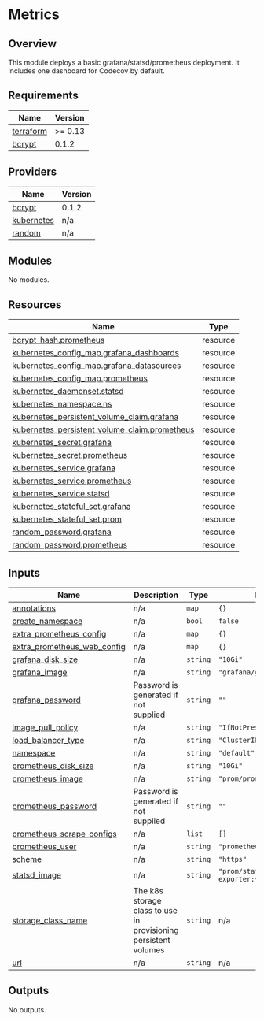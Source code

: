 # Metrics

## Overview
This module deploys a basic grafana/statsd/prometheus deployment. It includes one dashboard for Codecov by default.

## Requirements

| Name | Version |
|------|---------|
| <a name="requirement_terraform"></a> [terraform](#requirement\_terraform) | >= 0.13 |
| <a name="requirement_bcrypt"></a> [bcrypt](#requirement\_bcrypt) | 0.1.2 |

## Providers

| Name | Version |
|------|---------|
| <a name="provider_bcrypt"></a> [bcrypt](#provider\_bcrypt) | 0.1.2 |
| <a name="provider_kubernetes"></a> [kubernetes](#provider\_kubernetes) | n/a |
| <a name="provider_random"></a> [random](#provider\_random) | n/a |

## Modules

No modules.

## Resources

| Name | Type |
|------|------|
| [bcrypt_hash.prometheus](https://registry.terraform.io/providers/viktorradnai/bcrypt/0.1.2/docs/resources/hash) | resource |
| [kubernetes_config_map.grafana_dashboards](https://registry.terraform.io/providers/hashicorp/kubernetes/latest/docs/resources/config_map) | resource |
| [kubernetes_config_map.grafana_datasources](https://registry.terraform.io/providers/hashicorp/kubernetes/latest/docs/resources/config_map) | resource |
| [kubernetes_config_map.prometheus](https://registry.terraform.io/providers/hashicorp/kubernetes/latest/docs/resources/config_map) | resource |
| [kubernetes_daemonset.statsd](https://registry.terraform.io/providers/hashicorp/kubernetes/latest/docs/resources/daemonset) | resource |
| [kubernetes_namespace.ns](https://registry.terraform.io/providers/hashicorp/kubernetes/latest/docs/resources/namespace) | resource |
| [kubernetes_persistent_volume_claim.grafana](https://registry.terraform.io/providers/hashicorp/kubernetes/latest/docs/resources/persistent_volume_claim) | resource |
| [kubernetes_persistent_volume_claim.prometheus](https://registry.terraform.io/providers/hashicorp/kubernetes/latest/docs/resources/persistent_volume_claim) | resource |
| [kubernetes_secret.grafana](https://registry.terraform.io/providers/hashicorp/kubernetes/latest/docs/resources/secret) | resource |
| [kubernetes_secret.prometheus](https://registry.terraform.io/providers/hashicorp/kubernetes/latest/docs/resources/secret) | resource |
| [kubernetes_service.grafana](https://registry.terraform.io/providers/hashicorp/kubernetes/latest/docs/resources/service) | resource |
| [kubernetes_service.prometheus](https://registry.terraform.io/providers/hashicorp/kubernetes/latest/docs/resources/service) | resource |
| [kubernetes_service.statsd](https://registry.terraform.io/providers/hashicorp/kubernetes/latest/docs/resources/service) | resource |
| [kubernetes_stateful_set.grafana](https://registry.terraform.io/providers/hashicorp/kubernetes/latest/docs/resources/stateful_set) | resource |
| [kubernetes_stateful_set.prom](https://registry.terraform.io/providers/hashicorp/kubernetes/latest/docs/resources/stateful_set) | resource |
| [random_password.grafana](https://registry.terraform.io/providers/hashicorp/random/latest/docs/resources/password) | resource |
| [random_password.prometheus](https://registry.terraform.io/providers/hashicorp/random/latest/docs/resources/password) | resource |

## Inputs

| Name | Description | Type | Default | Required |
|------|-------------|------|---------|:--------:|
| <a name="input_annotations"></a> [annotations](#input\_annotations) | n/a | `map` | `{}` | no |
| <a name="input_create_namespace"></a> [create\_namespace](#input\_create\_namespace) | n/a | `bool` | `false` | no |
| <a name="input_extra_prometheus_config"></a> [extra\_prometheus\_config](#input\_extra\_prometheus\_config) | n/a | `map` | `{}` | no |
| <a name="input_extra_prometheus_web_config"></a> [extra\_prometheus\_web\_config](#input\_extra\_prometheus\_web\_config) | n/a | `map` | `{}` | no |
| <a name="input_grafana_disk_size"></a> [grafana\_disk\_size](#input\_grafana\_disk\_size) | n/a | `string` | `"10Gi"` | no |
| <a name="input_grafana_image"></a> [grafana\_image](#input\_grafana\_image) | n/a | `string` | `"grafana/grafana:6.4.3"` | no |
| <a name="input_grafana_password"></a> [grafana\_password](#input\_grafana\_password) | Password is generated if not supplied | `string` | `""` | no |
| <a name="input_image_pull_policy"></a> [image\_pull\_policy](#input\_image\_pull\_policy) | n/a | `string` | `"IfNotPresent"` | no |
| <a name="input_load_balancer_type"></a> [load\_balancer\_type](#input\_load\_balancer\_type) | n/a | `string` | `"ClusterIP"` | no |
| <a name="input_namespace"></a> [namespace](#input\_namespace) | n/a | `string` | `"default"` | no |
| <a name="input_prometheus_disk_size"></a> [prometheus\_disk\_size](#input\_prometheus\_disk\_size) | n/a | `string` | `"10Gi"` | no |
| <a name="input_prometheus_image"></a> [prometheus\_image](#input\_prometheus\_image) | n/a | `string` | `"prom/prometheus:v2.37.0"` | no |
| <a name="input_prometheus_password"></a> [prometheus\_password](#input\_prometheus\_password) | Password is generated if not supplied | `string` | `""` | no |
| <a name="input_prometheus_scrape_configs"></a> [prometheus\_scrape\_configs](#input\_prometheus\_scrape\_configs) | n/a | `list` | `[]` | no |
| <a name="input_prometheus_user"></a> [prometheus\_user](#input\_prometheus\_user) | n/a | `string` | `"prometheus"` | no |
| <a name="input_scheme"></a> [scheme](#input\_scheme) | n/a | `string` | `"https"` | no |
| <a name="input_statsd_image"></a> [statsd\_image](#input\_statsd\_image) | n/a | `string` | `"prom/statsd-exporter:v0.22.1"` | no |
| <a name="input_storage_class_name"></a> [storage\_class\_name](#input\_storage\_class\_name) | The k8s storage class to use in provisioning persistent volumes | `string` | n/a | yes |
| <a name="input_url"></a> [url](#input\_url) | n/a | `string` | n/a | yes |

## Outputs

No outputs.
